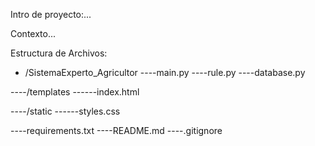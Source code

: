 Intro de proyecto:...

Contexto...

Estructura de Archivos:
- /SistemaExperto_Agricultor
----main.py
----rule.py
----database.py

----/templates
------index.html

----/static
------styles.css

----requirements.txt
----README.md
----.gitignore